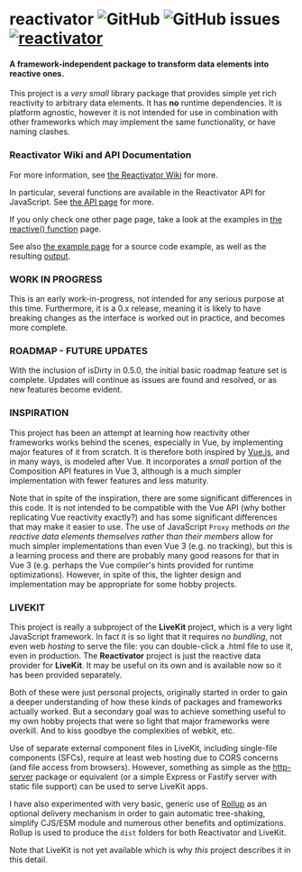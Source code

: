 # reactivator ![GitHub](https://img.shields.io/github/license/appurist/reactivator?style=plastic) ![GitHub issues](https://img.shields.io/github/issues/appurist/reactivator?style=plastic) [![reactivator](https://img.shields.io/endpoint?url=https://dashboard.cypress.io/badge/simple/d4b7my/master&style=flat&logo=cypress)](https://dashboard.cypress.io/projects/d4b7my/runs)
#### A framework-independent package to transform data elements into reactive ones.

This project is a _very small_ library package that provides simple yet rich reactivity to arbitrary data elements. It has **no** runtime dependencies. It is platform agnostic, however it is not intended for use in combination with other frameworks which may implement the same functionality, or have naming clashes.

### Reactivator Wiki and API Documentation

For more information, see [the Reactivator Wiki](https://github.com/appurist/reactivator/wiki/) for more.

In particular, several functions are available in the Reactivator API for JavaScript. See [the API page](https://github.com/appurist/reactivator/wiki/Reactivator-API) for more.

If you only check one other page page, take a look at the examples in [the reactive() function](https://github.com/appurist/reactivator/wiki/Reactivator-API:-reactive()) page.

See also [the example page](https://github.com/appurist/reactivator/wiki/Summary:-Example-Usage) for a source code example, as well as the resulting [output](https://github.com/appurist/reactivator/wiki/Summary:-Example-Usage#output).

### WORK IN PROGRESS

This is an early work-in-progress, not intended for any serious purpose at this time. Furthermore, it is a 0.x release, meaning it is likely to have breaking changes as the interface is worked out in practice, and becomes more complete.

### ROADMAP - FUTURE UPDATES

With the inclusion of isDirty in 0.5.0, the initial basic roadmap feature set is complete. Updates will continue as issues are found and resolved, or as new features become evident.

### INSPIRATION

This project has been an attempt at learning how reactivity other frameworks works behind the scenes, especially in Vue, by implementing major features of it from scratch. It is therefore both inspired by [Vue.js](https://vuejs.org/), and in many ways, is modeled after Vue. It incorporates a _small_ portion of the Composition API features in Vue 3, although is a much simpler implementation with fewer features and less maturity.

Note that in spite of the inspiration, there are some significant differences in this code. It is not intended to be compatible with the Vue API (why bother replicating Vue reactivity exactly?) and has some significant differences that may make it easier to use.  The use of JavaScript `Proxy` methods _on the reactive data elements themselves rather than their members_ allow for much simpler implementations than even Vue 3 (e.g. no tracking), but this is a learning process and there are probably many good reasons for that in Vue 3 (e.g. perhaps the Vue compiler's hints provided for runtime optimizations). However, in spite of this, the lighter design and implementation may be appropriate for some hobby projects.

### LIVEKIT

This project is really a subproject of the **LiveKit** project, which is a very light JavaScript framework. In fact it is so light that it requires *no bundling*, not even web *hosting* to serve the file: you can double-click a .html file to use it, even in production. The **Reactivator** project is just the reactive data provider for **LiveKit**. It may be useful on its own and is available now so it has been provided separately.

Both of these were just personal projects, originally started in order to gain a deeper understanding of how these kinds of packages and frameworks actually worked. But a secondary goal was to achieve something useful to my own hobby projects that were so light that major frameworks were overkill. And to kiss goodbye the complexities of webkit, etc.

Use of separate external component files in LiveKit, including single-file components (SFCs), require at least web hosting due to CORS concerns (and file access from browsers). However, something as simple as the [http-server](https://www.npmjs.com/package/http-server) package or equivalent (or a simple Express or Fastify server with static file support) can be used to serve LiveKit apps.

I have also experimented with very basic, generic use of [Rollup](https://rollupjs.org/) as an optional delivery mechanism in order to gain automatic tree-shaking, simplify CJS/ESM module and numerous other benefits and optimizations. Rollup is used to produce the `dist` folders for both Reactivator and LiveKit.

Note that LiveKit is not yet available which is why *this* project describes it in this detail.
